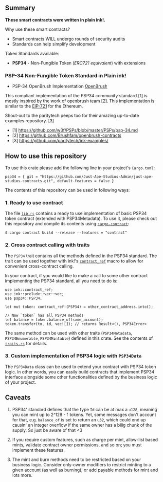 ## Summary
**These smart contracts were written in plain ink!.**

Why use these smart contracts?
- Smart contracts WILL undergo rounds of security audits 
- Standards can help simplify development

Token Standards available:
- **PSP34** - Non-Fungible Token (*ERC721 equivalent*) with extensions

### PSP-34 Non-Fungible Token Standard in Plain ink!
* PSP-34 OpenBrush Implementation [OpenBrush](https://github.com/Brushfam/openbrush-contracts/tree/main/contracts/src/token/psp34)

This compliant implementation of the PSP34
community standard [1] is mostly inspired by the work
of openbrush team [2]. This implementation is similar to the [EIP-721](https://github.com/ethereum/EIPs/blob/master/EIPS/eip-721.md) for the Ethereum.

Shout-out to
the paritytech peeps too for their amazing up-to-date examples
repository. [3]

- [1] https://github.com/w3f/PSPs/blob/master/PSPs/psp-34.md
- [2] https://github.com/Brushfam/openbrush-contracts
- [3] https://github.com/paritytech/ink-examples/

## How to use this repository

To use this crate please add the following line in your project's `Cargo.toml`:
```
psp34 = { git = "https://github.com/Just-Ape-Studios-Admin/just-ape-studios-contracts.git", default-features = false }
```

The contents of this repository can be used in following ways:

### 1. Ready to use contract

The file [`lib.rs`][lib] contains a ready to use implementation of basic PSP34 token contract (extended with PSP34Metadata). To use it, please check out this repository and compile its contents using [`cargo-contract`][cargo-contract]:
```
$ cargo contract build --release --features = "contract"
```
### 2. Cross contract calling with traits

The `PSP34` trait contains all the methods defined in the PSP34 standard. The trait can be used together with ink!'s [`contract_ref`][contract_ref] macro to allow for convenient cross-contract calling.

In your contract, if you would like to make a call to some other contract implementing the PSP34 standard, all you need to do is:
```
use ink::contract_ref;
use ink::prelude::vec::vec;
use psp34::PSP34;

let mut token: contract_ref!(PSP34) = other_contract_address.into();

// Now `token` has all PSP34 methods
let balance = token.balance_of(some_account);
token.transfer(to, id, vec![]); // returns Result<(), PSP34Error>
```

The same method can be used with other traits (`PSP34Metadata`, `PSP34Enumerable`, `PSP34Mintable`) defined in this crate. See the contents of [`traits.rs`][traits] for details.

### 3. Custom implementation of PSP34 logic with `PSP34Data`

The `PSP34Data` class can be used to extend your contract with PSP34 token logic. In other words, you can easily build contracts that implement PSP34 interface alongside some other functionalities defined by the business logic of your project.


[lib]: ./lib.rs
[traits]: ./traits.rs
[ink]: https://use.ink
[substrate]: https://substrate.io
[cargo-contract]: https://github.com/paritytech/cargo-contract
[erc20]: https://ethereum.org/en/developers/docs/standards/tokens/erc-20/
[PSP34]: https://github.com/w3f/PSPs/blob/master/PSPs/psp-22.md
[contract_ref]: https://paritytech.github.io/ink/ink/macro.contract_ref.html

## Caveats

1. PSP34' standard defines that the type `Id` can be at max a `u128`,
   meaning you can mint up to 2^128 - 1 tokens. Yet, some messages
   don't account for that, e.g. `balance_of` is set to return an
   `u32`, which could end up causin' an integer overflow if the same
   owner has a biiig chunk of the supply. So just be aware of that <3
   
2. If you require custom features, such as charge per mint, allow-list based mints, validate contract owner permissions, and so on; you must implement these features.

3. The mint and burn methods need to be restricted based on your business logic. Consider only-owner modifiers to restrict minting to a given account (as well as burning), or add payable methods for mint and lots more.
